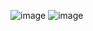 ![image](https://user-images.githubusercontent.com/78222887/116789556-9a670500-aad9-11eb-82e1-1dcab77337ff.png)
![image](https://user-images.githubusercontent.com/78222887/116789573-ac48a800-aad9-11eb-9eb3-ed1783896050.png)
